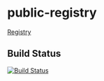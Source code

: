 # public-registry

[Registry](https://registry.support.tools)

## Build Status
[![Build Status](https://drone.support.tools/api/badges/SupportTools/public-registry/status.svg)](https://drone.support.tools/SupportTools/public-registry)

